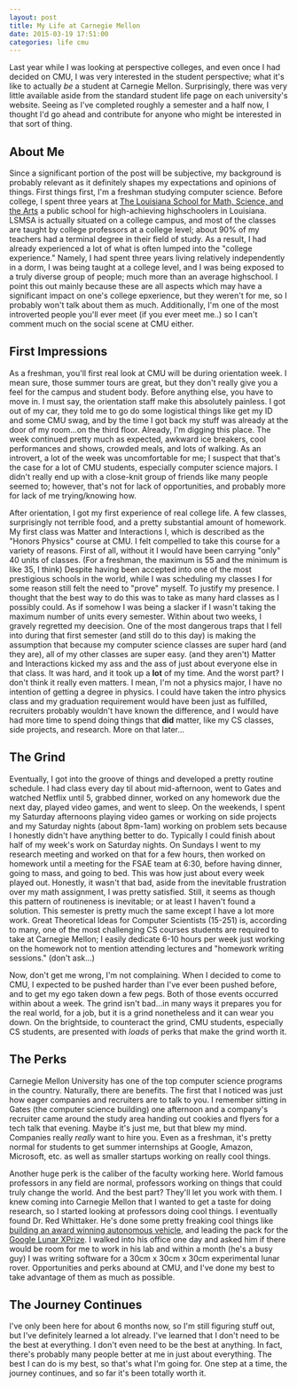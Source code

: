 ```yaml
---
layout: post
title: My Life at Carnegie Mellon
date: 2015-03-19 17:51:00
categories: life cmu
---
```


Last year while I was looking at perspective colleges, and even once I had decided
on CMU, I was very interested in the student perspective; what it's like to actually
*be* a student at Carnegie Mellon. Surprisingly, there was very little available
aside from the standard student life page on each university's website. Seeing
as I've completed roughly a semester and a half now, I thought I'd go ahead
and contribute for anyone who might be interested in that sort of thing.

## About Me

Since a significant portion of the post will be subjective, my background is probably
relevant as it definitely shapes my expectations and opinions of things. First
things first, I'm a freshman studying computer science. Before college, I spent
three years at [The Louisiana School for Math, Science, and the Arts](http://lsmsa.edu)
a public school for high-achieving highschoolers in Louisiana. LSMSA is actually
situated on a college campus, and most of the classes are taught by college
professors at a college level; about 90% of my teachers had a terminal degree
in their field of study. As a result, I had already experienced a lot of what
is often lumped into the "college experience." Namely, I had spent three years
living relatively independently in a dorm, I was being taught at a college level, and I was
being exposed to a truly diverse group of people; much more than an average
highschool. I point this out mainly because these are all aspects which may
have a significant impact on one's college epxerience, but they weren't for me,
so I probably won't talk about them as much. Additionally, I'm one of the most
introverted people you'll ever meet (if you ever meet me..) so I can't comment
much on the social scene at CMU either.

## First Impressions

As a freshman, you'll first real look at CMU will be during orientation week.
I mean sure, those summer tours are great, but they don't really give you a feel
for the campus and student body. Before anything else, you have to move in. I must
say, the orientation staff make this absolutely painless. I got out of my car,
they told me to go do some logistical things like get my ID and some CMU swag,
and by the time I got back my stuff was already at the door of my room...on the
third floor. Already, I'm digging this place. The week continued pretty much
as expected, awkward ice breakers, cool performances and shows, crowded meals,
and lots of walking. As an introvert, a lot of the week was uncomfortable for me;
I suspect that that's the case for a lot of CMU students, especially computer science
majors. I didn't really end up with a close-knit group of friends like many people
seemed to; however, that's not for lack of opportunities, and probably more
for lack of me trying/knowing how.

After orientation, I got my first experience of real college life. A few classes,
surprisingly not terrible food, and a pretty substantial amount of homework.
My first class was Matter and Interactions I, which is described as the "Honors Physics"
course at CMU. I felt compelled to take this course for a variety of reasons.
First of all, without it I would have been carrying "only" 40 units of classes.
(For a freshman, the maximum is 55 and the minimum is like 35, I think) Despite
having been accepted into one of the most prestigious schools in the world, while
I was scheduling my classes I for some reason still felt the need to "prove" myself.
To justify my presence. I thought that the best way to do this was to take
as many hard classes as I possibly could. As if somehow I was being a slacker
if I wasn't taking the maximum number of units every semester. Within about two weeks, I gravely
regretted my deecision. One of the most dangerous traps that I fell into during
that first semester (and still do to this day) is making the assumption that
because my computer science classes are super hard (and they are), all of my
other classes are super easy. (and they aren't) Matter and Interactions kicked
my ass and the ass of just about everyone else in that class. It was hard, and
it took up a **lot** of my time. And the worst part? I don't think it really even matters.
I mean, I'm not a physics major, I have no intention of getting a degree in physics.
I could have taken the intro physics class and my graduation requirement would
have been just as fulfilled, recruiters probably wouldn't have known the difference,
and I would have had more time to spend doing things
that **did** matter, like my CS classes, side projects, and research. More on that later...

## The Grind

Eventually, I got into the groove of things and developed a pretty routine schedule.
I had class every day til about mid-afternoon, went to Gates and watched Netflix until
5, grabbed dinner, worked on any homework due the next day, played video games,
and went to sleep. On the weekends, I spent my Saturday afternoons playing video games
or working on side projects and my Saturday nights (about 8pm-1am) working on problem sets because I honestly
didn't have anything better to do. Typically I could finish about half of my week's
work on Saturday nights. On Sundays I went to my research meeting and worked on that
for a few hours, then worked on homework until a meeting for the FSAE team at 6:30,
before having dinner, going to mass, and going to bed. This was how just about every
week played out. Honestly, it wasn't that bad, aside from the inevitable frustration
over my math assignment, I was pretty satisfied. Still, it seems as though this
pattern of routineness is inevitable; or at least I haven't found a solution.
This semester is pretty much the same except I have a lot more work. Great
Theoretical Ideas for Computer Scientists (15-251) is, according to many, one of the most
challenging CS courses students are required to take at Carnegie Mellon; I easily
dedicate 6-10 hours per week just working on the homework not to mention attending
lectures and "homework writing sessions." (don't ask...)

Now, don't get me wrong, I'm not complaining. When I decided to come to CMU, I
expected to be pushed harder than I've ever been pushed before, and to get my
ego taken down a few pegs. Both of those events occurred within about a week.
The grind isn't bad...in many ways it prepares you for the real world, for a job,
but it is a grind nonetheless and it can wear you down. On the brightside, to counteract
the grind, CMU students, especially CS students, are presented with *loads* of perks
that make the grind worth it.

## The Perks

Carnegie Mellon University has one of the top computer science programs in the
country. Naturally, there are benefits. The first that I noticed was just how
eager companies and recruiters are to talk to you. I remember sitting in Gates
(the computer science building) one afternoon and a company's recruiter came around
the study area handing out cookies and flyers for a tech talk that
evening. Maybe it's just me, but that blew my mind. Companies really *really*
want to hire you. Even as a freshman, it's pretty normal for students to get
summer internships at Google, Amazon, Microsoft, etc. as well as smaller startups
working on really cool things.

Another huge perk is the caliber of the faculty working here. World famous professors
in any field are normal, professors working on things that could truly change the
world. And the best part? They'll let you work with them. I knew coming into
Carnegie Mellon that I wanted to get a taste for doing research, so I started
looking at professors doing cool things. I eventually found Dr. Red Whittaker.
He's done some pretty freaking cool things like
[building an award winning autonomous vehicle](http://en.wikipedia.org/wiki/DARPA_Grand_Challenge_(2007)),
and leading the pack for the [Google Lunar XPrize](http://lunar.xprize.org).
I walked into his office one day and asked him if there would be room for me to
work in his lab and within a month (he's a busy guy) I was writing software
for a 30cm x 30cm x 30cm experimental lunar rover. Opportunities and perks abound
at CMU, and I've done my best to take advantage of them as much as possible.

## The Journey Continues

I've only been here for about 6 months now, so I'm still figuring stuff out, but
I've definitely learned a lot already. I've learned that I don't need to be the best
at everything. I don't even need to be the best at anything. In fact, there's
probably many people better at me in just about everything. The best I can do
is my best, so that's what I'm going for. One step at a time, the journey continues,
and so far it's been totally worth it.
